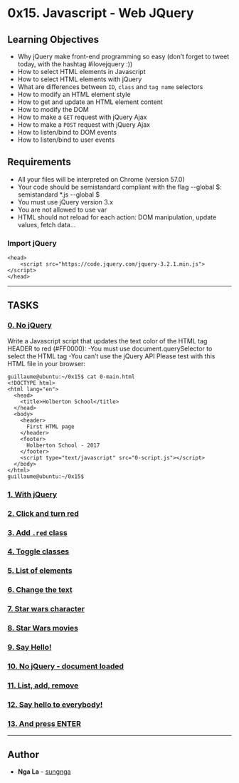 # 0x15. Javascript - Web JQuery

## Learning Objectives

* Why jQuery make front-end programming so easy (don’t forget to tweet today, with the hashtag #ilovejquery :))
* How to select HTML elements in Javascript
* How to select HTML elements with jQuery
* What are differences between `ID`, `class` and `tag name` selectors
* How to modify an HTML element style
* How to get and update an HTML element content
* How to modify the DOM
* How to make a `GET` request with jQuery Ajax
* How to make a `POST` request with jQuery Ajax
* How to listen/bind to DOM events
* How to listen/bind to user events

## Requirements

* All your files will be interpreted on Chrome (version 57.0)
* Your code should be semistandard compliant with the flag --global $: semistandard *.js --global $
* You must use jQuery version 3.x
* You are not allowed to use var
* HTML should not reload for each action: DOM manipulation, update values, fetch data…

### Import jQuery
```
<head>
    <script src="https://code.jquery.com/jquery-3.2.1.min.js"></script>
</head>
```
---

## TASKS

### [0. No jQuery](./0-script.js)
Write a Javascript script that updates the text color of the HTML tag HEADER to red (#FF0000):
 -You must use document.querySelector to select the HTML tag
 -You can’t use the jQuery API
Please test with this HTML file in your browser:
```
guillaume@ubuntu:~/0x15$ cat 0-main.html 
<!DOCTYPE html>
<html lang="en">
  <head>
    <title>Holberton School</title>
  </head>
  <body>
    <header> 
      First HTML page
    </header>
    <footer>
      Holberton School - 2017
    </footer>
    <script type="text/javascript" src="0-script.js"></script>
  </body>
</html>
guillaume@ubuntu:~/0x15$ 
```

### [1. With jQuery](./1-script.js)



### [2. Click and turn red](./2-script.js)



### [3. Add `.red` class](./3-script.js)



### [4. Toggle classes](./4-script.js)



### [5. List of elements](./5-script.js)



### [6. Change the text](./6-script.js)



### [7. Star wars character](./7-script.js)



### [8. Star Wars movies](./8-script.js)



### [9. Say Hello!](./9-script.js)



### [10. No jQuery - document loaded](./100-script.js)



### [11. List, add, remove](./101-script.js)



### [12. Say hello to everybody!](./102-script.js)



### [13. And press ENTER](./103-script.js)


---

## Author
* **Nga La** - [sungnga](https://github.com/sungnga)